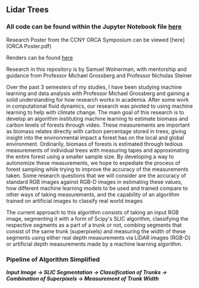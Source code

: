 ## Lidar Trees
### All code can be found within the Jupyter Notebook file [here](Lidar_Depth2.ipynb)
Research Poster from the CCNY ORCA Symposium can be viewed [here](ORCA Poster.pdf)    

Renders can be found [here](https://drive.google.com/drive/folders/1Xu9fa5HYFKRKH1WIIbnasEz7e1svVwG-?usp=sharing)

Research in this repository is by Samuel Wolnerman, with mentorship and guidance from Professor Michael Grossberg and Professor Nicholas Steiner

Over the past 3 semesters of my studies, I have been studying machine learning and data analysis with 
Professor Michael Grossberg and gaining a solid understanding for how research works in academia. 
After some work in computational fluid dynamics, our research was pivoted to using machine 
learning to help with climate change. The main goal of this research is to develop an algorithm 
instituting machine learning to estimate biomass and carbon levels of forests through video. 
These measurements are important as biomass relates directly with carbon percentage stored in 
trees, giving insight into the environmental impact a forest has on the local and global 
environment. Ordinarily, biomass of forests is estimated through tedious measurements of 
individual trees with measuring tapes and approximating the entire forest using a smaller sample 
size. By developing a way to autonomize these measurements, we hope to expediate the process 
of forest sampling while trying to improve the accuracy of the measurements taken. Some 
research questions that we will consider are the accuracy of standard RGB images against RGB-D images in estimating these values, how different machine learning models to be used and trained compare to other ways of taking measurements, and the capability of an algorithm trained 
on artificial images to classify real world images

The current approach to this algorithm consists of taking an input RGB image, segmenting it with a form of Scipy's SLIC algorithm, classifying the respective segments as a part of a trunk or not, combing segments that consist of the same trunk (superpixels) and measuring the width of these segments using either real depth measurements via LIDAR images (RGB-D) or artificial depth measurements made by a machine learning algorithm.

### Pipeline of Algorithm Simplified
***Input Image &#8594; SLIC Segmentation &#8594; Classification of Trunks &#8594; Combination of Superpixels &#8594; Measurement of Trunk Width***
